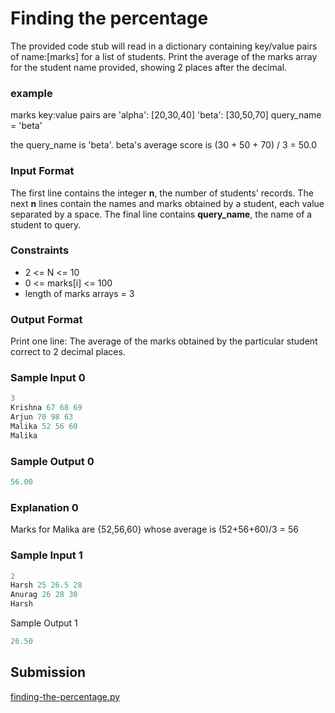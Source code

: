 # Finding the percentage

The provided code stub will read in a dictionary containing key/value pairs of name:[marks] for a list of students. Print the average of the marks array for the student name provided, showing 2 places after the decimal.

### example

marks key:value pairs are
'alpha':  [20,30,40]
'beta': [30,50,70]
query_name = 'beta'

the query_name is 'beta'. beta's average score is
(30 + 50 + 70) / 3 = 50.0

### Input Format

The first line contains the integer **n**, the number of students' records. The next **n** lines contain the names and marks obtained by a student, each value separated by a space. The final line contains **query_name**, the name of a student to query.

### Constraints

- 2 <= N <= 10
- 0 <= marks[i] <= 100
- length of marks arrays = 3

### Output Format

Print one line: The average of the marks obtained by the particular student correct to 2 decimal places.

### Sample Input 0

~~~py
3
Krishna 67 68 69
Arjun 70 98 63
Malika 52 56 60
Malika
~~~


### Sample Output 0
~~~py
56.00
~~~

### Explanation 0

Marks for Malika are {52,56,60} whose average is (52+56+60)/3 = 56

### Sample Input 1

~~~py
2
Harsh 25 26.5 28
Anurag 26 28 30
Harsh
~~~

Sample Output 1

~~~py
26.50
~~~

## Submission

[finding-the-percentage.py](https://github.com/danipishinin/HackerRank/blob/main/python/finding-the-percentage.py)
